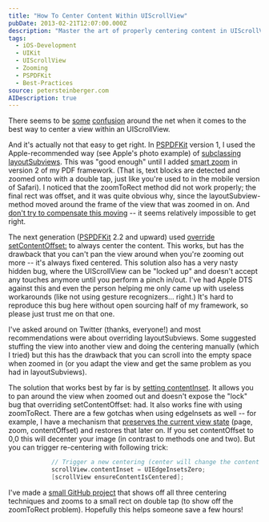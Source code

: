 ```yaml
---
title: "How To Center Content Within UIScrollView"
pubDate: 2013-02-21T12:07:00.000Z
description: "Master the art of properly centering content in UIScrollView with this deep dive into implementation approaches. After exploring various methods like subclassing layoutSubviews and overriding setContentOffset, I reveal why using contentInset is the superior solution. Through real-world examples from developing PSPDFKit, I demonstrate how each approach affects zooming behavior, gesture recognition, and other scrollview interactions, helping you avoid subtle bugs that even Apple's documentation doesn't address."
tags:
  - iOS-Development
  - UIKit
  - UIScrollView
  - Zooming
  - PSPDFKit
  - Best-Practices
source: petersteinberger.com
AIDescription: true
---
```


There seems to be [some](http://stackoverflow.com/questions/1496015/is-it-possible-to-center-content-in-a-uiscrollview-like-apples-photos-app/3479059) [confusion](http://stackoverflow.com/questions/1316451/center-content-of-uiscrollview-when-smaller/14188223) around the net when it comes to the best way to center a view within an UIScrollView.

And it's actually not that easy to get right. In [PSPDFKit](http://pspdfkit.com) version 1, I used the Apple-recommended way (see Apple's photo example) of [subclassing layoutSubviews](https://github.com/steipete/PSTCenteredScrollView/blob/master/PSTCenteredScrollView/PSTLayoutSubviewCenteredScrollView.m). This was "good enough" until I added [smart zoom](http://pspdfkit.com/features.html) in version 2 of my PDF framework. (That is, text blocks are detected and zoomed onto with a double tap, just like you're used to in the mobile version of Safari). I noticed that the zoomToRect method did not work properly; the final rect was offset, and it was quite obvious why, since the layoutSubview-method moved around the frame of the view that was zoomed in on. And [don't try to compensate this moving](http://stackoverflow.com/questions/7270135/uiscrollviews-zoomtorect-needs-to-be-called-twice/7291882#7291882) -- it seems relatively impossible to get right.

The next generation ([PSPDFKit](http://pspdfkit.com) 2.2 and upward) used [override setContentOffset:](https://github.com/steipete/PSTCenteredScrollView/blob/master/PSTCenteredScrollView/PSTContentOffsetCenteredScrollView.m#L13) to always center the content. This works, but has the drawback that you can't pan the view around when you're zooming out more -- it's always fixed centered. This solution also has a very nasty hidden bug, where the UIScrollView can be "locked up" and doesn't accept any touches anymore until you perform a pinch in/out. I've had Apple DTS against this and even the person helping me only came up with useless workarounds (like not using gesture recognizers... right.) It's hard to reproduce this bug here without open sourcing half of my framework, so please just trust me on that one.

I've asked around on Twitter (thanks, everyone!) and most recommendations were about overriding layoutSubviews. Some suggested stuffing the view into another view and doing the centering manually (which I tried) but this has the drawback that you can scroll into the empty space when zoomed in (or you adapt the view and get the same problem as you had in layoutSubviews).

The solution that works best by far is by [setting contentInset](https://github.com/steipete/PSTCenteredScrollView/blob/master/PSTCenteredScrollView/PSTContentInsetCenteredScrollView.m#L13). It allows you to pan around the view when zoomed out and doesn't expose the "lock" bug that overriding setContentOffset: had. It also works fine with using zoomToRect. There are a few gotchas when using edgeInsets as well -- for example, I have a mechanism that [preserves the current view state](http://pspdfkit.com/documentation/Classes/PSPDFViewState.html) (page, zoom, contentOffset) and restores that later on. If you set contentOffset to 0,0 this will decenter your image (in contrast to methods one and two). But you can trigger re-centering with following trick:

``` objective-c
            // Trigger a new centering (center will change the content offset)
            scrollView.contentInset = UIEdgeInsetsZero;
            [scrollView ensureContentIsCentered];
```

I've made a [small GitHub project](https://github.com/steipete/PSTCenteredScrollView) that shows off all three centering techniques and zooms to a small rect on double tap (to show off the zoomToRect problem). Hopefully this helps someone save a few hours!
